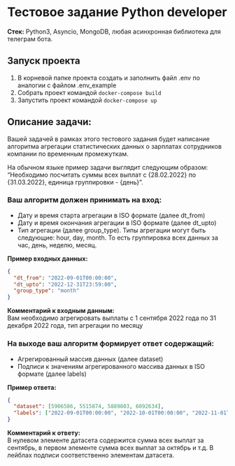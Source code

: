 # Тестовое задание Python developer

<b>Стек:</b> Python3, Asyncio, MongoDB, любая асинхронная библиотека для телеграм бота.

## Запуск проекта
1. В корневой папке проекта создать и заполнить файл .env по аналогии с файлом .env_example 
2. Собрать проект командой ```docker-compose build```
3. Запустить проект командой ```docker-compose up```

## Описание задачи:
Вашей задачей в рамках этого тестового задания будет написание алгоритма агрегации 
статистических данных о зарплатах сотрудников компании по временным промежуткам.  

На обычном языке пример задачи выглядит следующим образом: “Необходимо посчитать суммы всех выплат с {28.02.2022} по {31.03.2022}, единица группировки - {день}”.

### Ваш алгоритм должен принимать на вход:
* Дату и время старта агрегации в ISO формате (далее dt_from)
* Дату и время окончания агрегации в ISO формате (далее dt_upto)
* Тип агрегации (далее group_type). Типы агрегации могут быть следующие: hour, day, month. То есть группировка всех данных за час, день, неделю, месяц.

<b>Пример входных данных:</b>
```json
{
  "dt_from": "2022-09-01T00:00:00",
  "dt_upto": "2022-12-31T23:59:00",
  "group_type": "month"
}
```

<b>Комментарий к входным данным:</b>  
Вам необходимо агрегировать выплаты с 1 сентября 2022 года по 31 декабря 2022 года, тип агрегации по месяцу

### На выходе ваш алгоритм формирует ответ содержащий:
* Агрегированный массив данных (далее dataset)
* Подписи к значениям агрегированного массива данных в ISO формате (далее labels)

<b>Пример ответа:</b>
```json
{
  "dataset": [5906586, 5515874, 5889803, 6092634], 
  "labels": ["2022-09-01T00:00:00", "2022-10-01T00:00:00", "2022-11-01T00:00:00", "2022-12-01T00:00:00"]
}
```

<b>Комментарий к ответу:</b>  
В нулевом элементе датасета содержится сумма всех выплат за сентябрь, в первом элементе сумма всех выплат за октябрь и т.д. В лейблах подписи соответственно элементам датасета.